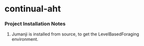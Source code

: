 # continual-aht

### Project Installation Notes
1. Jumanji is installed from source, to get the LevelBasedForaging environment. 